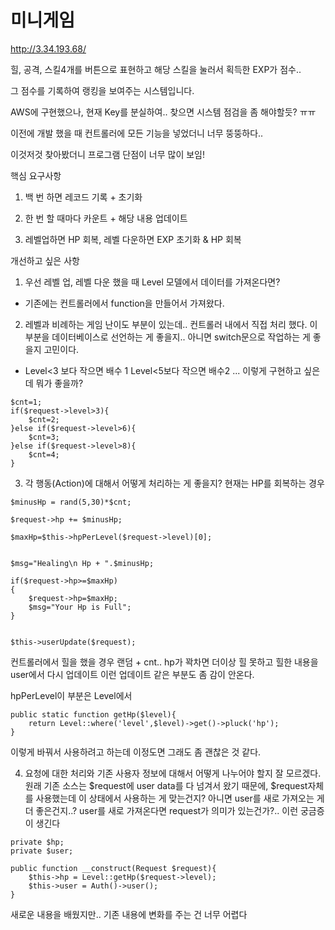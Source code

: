 # 미니게임

http://3.34.193.68/

힐, 공격, 스킬4개를 버튼으로 표현하고 해당 스킬을 눌러서 획득한 EXP가 점수..

그 점수를 기록하여 랭킹을 보여주는 시스템입니다.

AWS에 구현했으나, 현재 Key를 분실하여.. 찾으면 시스템 점검을 좀 해야할듯? ㅠㅠ

이전에 개발 했을 때 컨트롤러에 모든 기능을 넣었더니 너무 뚱뚱하다..

이것저것 찾아봤더니 프로그램 단점이 너무 많이 보임!

핵심 요구사항

1. 백 번 하면 레코드 기록 + 초기화

2. 한 번 할 때마다 카운트 + 해당 내용 업데이트

3. 레벨업하면 HP 회복, 레벨 다운하면 EXP 초기화 & HP 회복


개선하고 싶은 사항

1. 우선 레벨 업, 레벨 다운 했을 때 Level 모델에서 데이터를 가져온다면? 

 - 기존에는 컨트롤러에서 function을 만들어서 가져왔다.

2. 레벨과 비례하는 게임 난이도 부분이 있는데.. 컨트롤러 내에서 직접 처리 했다.
이 부분을 데이터베이스로 선언하는 게 좋을지.. 아니면 switch문으로 작업하는 게 좋을지 고민이다.

- Level<3 보다 작으면 배수 1 Level<5보다 작으면 배수2 ... 이렇게 구현하고 싶은데 뭐가 좋을까?

```
$cnt=1;
if($request->level>3){
    $cnt=2;
}else if($request->level>6){
    $cnt=3;
}else if($request->level>8){
    $cnt=4;
}
```

3. 각 행동(Action)에 대해서 어떻게 처리하는 게 좋을지? 현재는 HP를 회복하는 경우 

```
$minusHp = rand(5,30)*$cnt;

$request->hp += $minusHp;

$maxHp=$this->hpPerLevel($request->level)[0];


$msg="Healing\n Hp + ".$minusHp;

if($request->hp>=$maxHp)
{
    $request->hp=$maxHp;
    $msg="Your Hp is Full";
}


$this->userUpdate($request);

```

컨트롤러에서 힐을 했을 경우 랜덤 + cnt.. hp가 꽉차면 더이상 힐 못하고
힐한 내용을 user에서 다시 업데이트 이런 업데이트 같은 부분도 좀 감이 안온다.

hpPerLevel이 부분은 Level에서 
```
public static function getHp($level){
    return Level::where('level',$level)->get()->pluck('hp');
}
```
이렇게 바꿔서 사용하려고 하는데 이정도면 그래도 좀 괜찮은 것 같다.

4. 요청에 대한 처리와 기존 사용자 정보에 대해서 어떻게 나누어야 할지 잘 모르겠다.
원래 기존 소스는 $request에 user data를 다 넘겨서 왔기 때문에, $request자체를 사용했는데
이 상태에서 사용하는 게 맞는건지? 아니면 user를 새로 가져오는 게 더 좋은건지..?
user를 새로 가져온다면 request가 의미가 있는건가?.. 이런 궁금증이 생긴다

```
private $hp;
private $user;

public function __construct(Request $request){
    $this->hp = Level::getHp($request->level);
    $this->user = Auth()->user();
}
```

새로운 내용을 배웠지만.. 기존 내용에 변화를 주는 건 너무 어렵다
